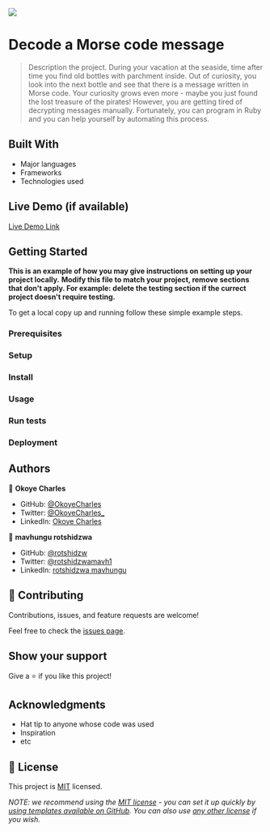 ![](https://img.shields.io/badge/Microverse-blueviolet)

# Decode a Morse code message

> Description the project.
> During your vacation at the seaside, time after time you find old bottles with parchment inside. Out of curiosity, you look into the next bottle and see that there is a message written in Morse code. Your curiosity grows even more - maybe you just found the lost treasure of the pirates! However, you are getting tired of decrypting messages manually. Fortunately, you can program in Ruby and you can help yourself by automating this process.

## Built With

- Major languages
- Frameworks
- Technologies used

## Live Demo (if available)

[Live Demo Link](https://livedemo.com)

## Getting Started

**This is an example of how you may give instructions on setting up your project locally.**
**Modify this file to match your project, remove sections that don't apply. For example: delete the testing section if the currect project doesn't require testing.**

To get a local copy up and running follow these simple example steps.

### Prerequisites

### Setup

### Install

### Usage

### Run tests

### Deployment

## Authors

👤 **Okoye Charles**

- GitHub: [@OkoyeCharles](https://github.com/OkoyeCharles)
- Twitter: [@OkoyeCharles\_](https://twitter.com/OkoyeCharles_)
- LinkedIn: [Okoye Charles](https://www.linkedin.com/in/charles-k-okoye/)

👤 **mavhungu rotshidzwa**

- GitHub: [@rotshidzw](https://github.com/rotshidzw)
- Twitter: [@rotshidzwamavh1](https://twitter.com/rotshidzwamavh1)
- LinkedIn: [rotshidzwa mavhungu](https://www.linkedin.com/in/rochidzwa-chester-8062b6211/)

## 🤝 Contributing

Contributions, issues, and feature requests are welcome!

Feel free to check the [issues page](../../issues/).

## Show your support

Give a ⭐️ if you like this project!

## Acknowledgments

- Hat tip to anyone whose code was used
- Inspiration
- etc

## 📝 License

This project is [MIT](./LICENSE) licensed.

_NOTE: we recommend using the [MIT license](https://choosealicense.com/licenses/mit/) - you can set it up quickly by [using templates available on GitHub](https://docs.github.com/en/communities/setting-up-your-project-for-healthy-contributions/adding-a-license-to-a-repository). You can also use [any other license](https://choosealicense.com/licenses/) if you wish._
